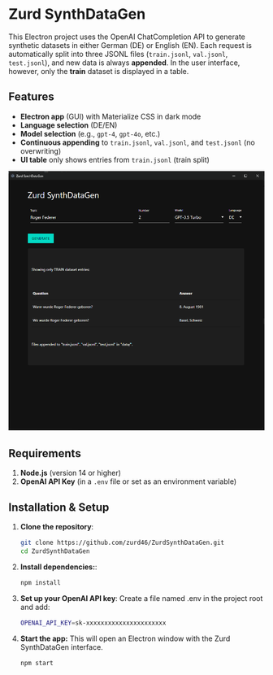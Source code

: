 # Zurd SynthDataGen

This Electron project uses the OpenAI ChatCompletion API to generate synthetic datasets in either German (DE) or English (EN). Each request is automatically split into three JSONL files (`train.jsonl`, `val.jsonl`, `test.jsonl`), and new data is always **appended**. In the user interface, however, only the **train** dataset is displayed in a table.

## Features

- **Electron app** (GUI) with Materialize CSS in dark mode
- **Language selection** (DE/EN)
- **Model selection** (e.g., `gpt-4`, `gpt-4o`, etc.)
- **Continuous appending** to `train.jsonl`, `val.jsonl`, and `test.jsonl` (no overwriting)
- **UI table** only shows entries from `train.jsonl` (train split)

![1737539826022](images/README/1737539826022.png)

## Requirements

1. **Node.js** (version 14 or higher)
2. **OpenAI API Key** (in a `.env` file or set as an environment variable)

## Installation & Setup

1. **Clone the repository**:
   ```bash
   git clone https://github.com/zurd46/ZurdSynthDataGen.git
   cd ZurdSynthDataGen
   ```
2. **Install dependencies:**:
   ```bash
   npm install
   ```
3. **Set up your OpenAI API key**:
   Create a file named .env in the project root and add:
   ```bash
   OPENAI_API_KEY=sk-xxxxxxxxxxxxxxxxxxxxxx
   ```
4. **Start the app:**
   This will open an Electron window with the Zurd SynthDataGen interface.
   ```bash
   npm start
   ```
